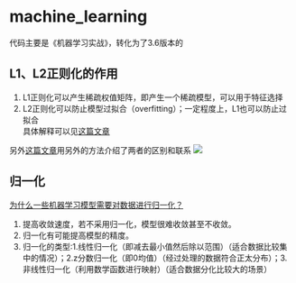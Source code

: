 # machine_learning
代码主要是《机器学习实战》，转化为了3.6版本的

## L1、L2正则化的作用
1. L1正则化可以产生稀疏权值矩阵，即产生一个稀疏模型，可以用于特征选择
2. L2正则化可以防止模型过拟合（overfitting）；一定程度上，L1也可以防止过拟合  
具体解释可以见[这篇文章](https://blog.csdn.net/jinping_shi/article/details/52433975)  

另外[这篇文章](https://blog.csdn.net/crazy_scott/article/details/80343324)用另外的方法介绍了两者的区别和联系
![](https://github.com/Dengshunge/machine_learning/blob/master/buffer/L1L2%E6%AD%A3%E5%88%99%E5%8C%96%E7%9A%84%E8%81%94%E7%B3%BB.jpg?raw=true)

## 归一化
[为什么一些机器学习模型需要对数据进行归一化？](https://www.cnblogs.com/bonelee/p/7124695.html)  
1. 提高收敛速度，若不采用归一化，模型很难收敛甚至不收敛。
2. 归一化有可能提高模型的精度。
3. 归一化的类型:1.线性归一化（即减去最小值然后除以范围）（适合数据比较集中的情况）；2.z分数归一化（即0均值）（经过处理的数据符合正太分布）；3.非线性归一化（利用数学函数进行映射）（适合数据分化比较大的场景）
